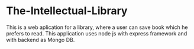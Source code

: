 # The-Intellectual-Library
This is a web aplication for a library, where a user can save book which he prefers to read. This application uses node js with express framework and with backend as Mongo DB.
